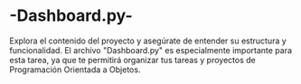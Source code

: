 # -Dashboard.py-
Explora el contenido del proyecto y asegúrate de entender su estructura y funcionalidad. El archivo "Dashboard.py" es especialmente importante para esta tarea, ya que te permitirá organizar tus tareas y proyectos de Programación Orientada a Objetos.
